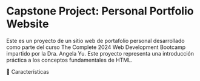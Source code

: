 # Capstone Project: Personal Portfolio Website

Este es un proyecto de un sitio web de portafolio personal desarrollado como parte del curso The Complete 2024 Web Development Bootcamp impartido por la Dra. Angela Yu. Este proyecto representa una introducción práctica a los conceptos fundamentales de HTML.

🌟 Características
